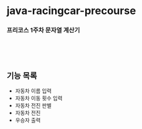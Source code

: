 # java-racingcar-precourse

### 프리코스 1주차 문자열 계산기

<br>
<br>
<br>

## 기능 목록
- 자동차 이름 입력
- 자동차 이동 횟수 입력
- 자동차 전진 판별
- 자동차 전진
- 우승자 출력
